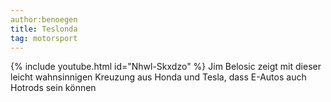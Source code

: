 ```yaml
---
author:benoegen
title: Teslonda
tag: motorsport
---
```

{% include youtube.html id="Nhwl-Skxdzo" %}
Jim Belosic zeigt mit dieser leicht wahnsinnigen Kreuzung aus Honda und Tesla, dass E-Autos auch Hotrods sein können
